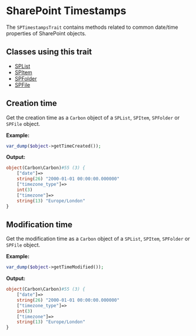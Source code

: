 # SharePoint Timestamps
The `SPTimestampsTrait` contains methods related to common date/time properties of SharePoint objects.

## Classes using this trait
- [SPList](docs/SPList.md)
- [SPItem](docs/SPItem.md)
- [SPFolder](docs/SPFolder.md)
- [SPFile](docs/SPFile.md)

## Creation time
Get the creation time as a `Carbon` object of a `SPList`, `SPItem`, `SPFolder` or `SPFile` object.

**Example:**
```php
var_dump($object->getTimeCreated());
```

**Output:**
```php    
object(Carbon\Carbon)#55 (3) {
    ["date"]=>
    string(26) "2000-01-01 00:00:00.000000"
    ["timezone_type"]=>
    int(3)
    ["timezone"]=>
    string(13) "Europe/London"
}
```

## Modification time
Get the modification time as a `Carbon` object of a `SPList`, `SPItem`, `SPFolder` or `SPFile` object.

**Example:**
```php
var_dump($object->getTimeModified());
```

**Output:**
```php
object(Carbon\Carbon)#55 (3) {
    ["date"]=>
    string(26) "2000-01-01 00:00:00.000000"
    ["timezone_type"]=>
    int(3)
    ["timezone"]=>
    string(13) "Europe/London"
}
```
